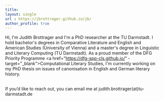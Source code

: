 ```yaml
---
title: 
layout: single
url : https://jbrottrager.github.io/jb/
author_profile: true
---
```


Hi, I'm Judith Brottrager and I'm a PhD researcher at the TU Darmstadt. I hold bachelor's degrees in Comparative Literature and English and American Studies (University of Vienna) and a master's degree in Linguistic and Literary Computing (TU Darmstadt). As a proud member of the DFG Priority Programme  <a href="https://dfg-spp-cls.github.io/" ­target="_blank"­>Computational Literary Studies</a>, I'm currently working on my PhD thesis on issues of canonisation in English and German literary history.<br><br>

If you’d like to reach out, you can email me at judith.brottrager(at)tu-darmstadt.de<br><br>
